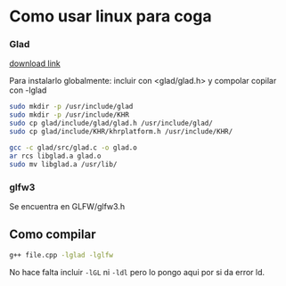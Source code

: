 # Como usar linux para coga

### Glad

[download link](https://glad.dav1d.de/#language=c&specification=gl&api=gl%3D3.3&api=gles1%3Dnone&api=gles2%3Dnone&api=glsc2%3Dnone&profile=compatibility&loader=on)

Para instalarlo globalmente: incluir con <glad/glad.h>
y compolar copilar con -lglad
```sh
sudo mkdir -p /usr/include/glad
sudo mkdir -p /usr/include/KHR
sudo cp glad/include/glad/glad.h /usr/include/glad/
sudo cp glad/include/KHR/khrplatform.h /usr/include/KHR/

gcc -c glad/src/glad.c -o glad.o
ar rcs libglad.a glad.o
sudo mv libglad.a /usr/lib/
```

### glfw3

Se encuentra en GLFW/glfw3.h

## Como compilar

```sh
g++ file.cpp -lglad -lglfw
```

No hace falta incluir `-lGL` ni `-ldl` pero lo pongo
aqui por si da error ld.

